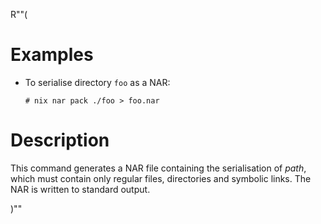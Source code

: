 R""(

# Examples

* To serialise directory `foo` as a NAR:

  ```console
  # nix nar pack ./foo > foo.nar
  ```

# Description

This command generates a NAR file containing the serialisation of
*path*, which must contain only regular files, directories and
symbolic links. The NAR is written to standard output.

)""

